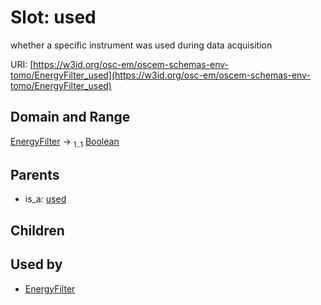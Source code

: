 
# Slot: used

whether a specific instrument was used during data acquisition

URI: [https://w3id.org/osc-em/oscem-schemas-env-tomo/EnergyFilter_used](https://w3id.org/osc-em/oscem-schemas-env-tomo/EnergyFilter_used)


## Domain and Range

[EnergyFilter](EnergyFilter.md) &#8594;  <sub>1..1</sub> [Boolean](types/Boolean.md)

## Parents

 *  is_a: [used](used.md)

## Children


## Used by

 * [EnergyFilter](EnergyFilter.md)
